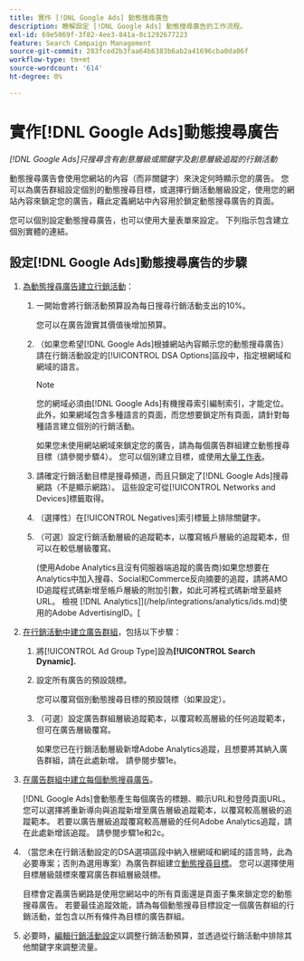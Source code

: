 ```yaml
---
title: 實作 [!DNL Google Ads] 動態搜尋廣告
description: 瞭解設定 [!DNL Google Ads] 動態搜尋廣告的工作流程。
exl-id: 69e5069f-3f82-4ee3-841a-0c1292677223
feature: Search Campaign Management
source-git-commit: 283fced2b3faa64b6383b6ab2a41696cba0da06f
workflow-type: tm+mt
source-wordcount: '614'
ht-degree: 0%

---
```


# 實作[!DNL Google Ads]動態搜尋廣告

*[!DNL Google Ads]只搜尋含有創意層級或關鍵字及創意層級追蹤的行銷活動*

動態搜尋廣告會使用您網站的內容（而非關鍵字）來決定何時顯示您的廣告。 您可以為廣告群組設定個別的動態搜尋目標，或選擇行銷活動層級設定，使用您的網站內容來鎖定您的廣告，藉此定義網站中內容用於鎖定動態搜尋廣告的頁面。

您可以個別設定動態搜尋廣告，也可以使用大量表單來設定。 下列指示包含建立個別實體的連結。

## 設定[!DNL Google Ads]動態搜尋廣告的步驟

1. [為動態搜尋廣告建立行銷活動](/help/search-social-commerce/campaign-management/campaigns/campaign-manage.md)：

   1. 一開始會將行銷活動預算設為每日搜尋行銷活動支出的10%。

      您可以在廣告證實其價值後增加預算。

   1. （如果您希望[!DNL Google Ads]根據網站內容顯示您的動態搜尋廣告）請在行銷活動設定的[!UICONTROL DSA Options]區段中，指定根網域和網域的語言。

      >[!NOTE]
      >
      >您的網域必須由[!DNL Google Ads]有機搜尋索引編制索引，才能定位。 此外，如果網域包含多種語言的頁面，而您想要鎖定所有頁面，請針對每種語言建立個別的行銷活動。

      如果您未使用網站網域來鎖定您的廣告，請為每個廣告群組建立動態搜尋目標（請參閱步驟4）。 您可以個別建立目標[](/help/search-social-commerce/campaign-management/campaigns/dynamic-search-target-manage.md)，或使用[大量工作表](/help/search-social-commerce/campaign-management/bulksheets/bulksheet-about.md)。

   1. 請確定行銷活動目標是搜尋頻道，而且只鎖定了[!DNL Google Ads]搜尋網路（不是顯示網路）。 這些設定可從[!UICONTROL Networks and Devices]標籤取得。

   1. （選擇性）在[!UICONTROL Negatives]索引標籤上排除關鍵字。

   1. （可選）設定行銷活動層級的追蹤範本，以覆寫帳戶層級的追蹤範本，但可以在較低層級覆寫。

      (使用Adobe Analytics且沒有伺服器端追蹤的廣告商)如果您想要在Analytics中加入搜尋、Social和Commerce反向摘要的追蹤，請將AMO ID追蹤程式碼新增至帳戶層級的附加引數，如此可將程式碼新增至最終URL。 檢視 [!DNL Analytics]](/help/integrations/analytics/ids.md)使用的Adobe AdvertisingID。[

1. [在行銷活動中建立廣告群組](/help/search-social-commerce/campaign-management/campaigns/ad-group-manage.md)，包括以下步驟：

   1. 將[!UICONTROL Ad Group Type]設為&#x200B;**[!UICONTROL Search Dynamic].**

   1. 設定所有廣告的預設競標。

      您可以覆寫個別動態搜尋目標的預設競標（如果設定）。

   1. （可選）設定廣告群組層級追蹤範本，以覆寫較高層級的任何追蹤範本，但可在廣告層級覆寫。

      如果您已在行銷活動層級新增Adobe Analytics追蹤，且想要將其納入廣告群組，請在此處新增。 請參閱步驟1e。

1. [在廣告群組中建立每個動態搜尋廣告](/help/search-social-commerce/campaign-management/campaigns/ad-manage.md)。

   [!DNL Google Ads]會動態產生每個廣告的標題、顯示URL和登陸頁面URL。 您可以選擇將重新導向與追蹤新增至廣告層級追蹤範本，以覆寫較高層級的追蹤範本。
若要以廣告層級追蹤覆寫較高層級的任何Adobe Analytics追蹤，請在此處新增該追蹤。 請參閱步驟1e和2c。

1. （當您未在行銷活動設定的DSA選項區段中納入根網域和網域的語言時，此為必要專案；否則為選用專案）為廣告群組建立[動態搜尋目標](/help/search-social-commerce/campaign-management/campaigns/dynamic-search-target-manage.md)。 您可以選擇使用目標層級競標來覆寫廣告群組層級競標。

   目標會定義廣告網路是使用您網站中的所有頁面還是頁面子集來鎖定您的動態搜尋廣告。 若要最佳追蹤效能，請為每個動態搜尋目標設定一個廣告群組的行銷活動，並包含以所有條件為目標的廣告群組。

1. 必要時，[編輯行銷活動設定](/help/search-social-commerce/campaign-management/campaigns/campaign-manage.md)以調整行銷活動預算，並透過從行銷活動中排除其他關鍵字來調整流量。
